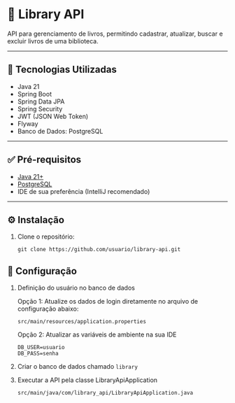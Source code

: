 # 📖 Library API

API para gerenciamento de livros, permitindo cadastrar, atualizar, buscar e excluir livros de uma biblioteca.

---

## 🚀 Tecnologias Utilizadas
- Java 21
- Spring Boot
- Spring Data JPA
- Spring Security
- JWT (JSON Web Token)
- Flyway
- Banco de Dados: PostgreSQL

---

## ✅ **Pré-requisitos**
- [Java 21+](https://www.oracle.com/java/technologies/downloads/)
- [PostgreSQL](https://www.postgresql.org/download/)
- IDE de sua preferência (IntelliJ recomendado)

---

## ⚙️ **Instalação**
1. Clone o repositório:
   ```
   git clone https://github.com/usuario/library-api.git

## 🔧️ **Configuração**
1. Definição do usuário no banco de dados

    Opção 1: Atualize os dados de login diretamente no arquivo de configuração abaixo:
    ```
    src/main/resources/application.properties
    ```
    Opção 2: Atualizar as variáveis de ambiente na sua IDE
    ```properties
    DB_USER=usuario
    DB_PASS=senha
   
2. Criar o banco de dados chamado ``library``

3. Executar a API pela classe LibraryApiApplication
    ```
    src/main/java/com/library_api/LibraryApiApplication.java
